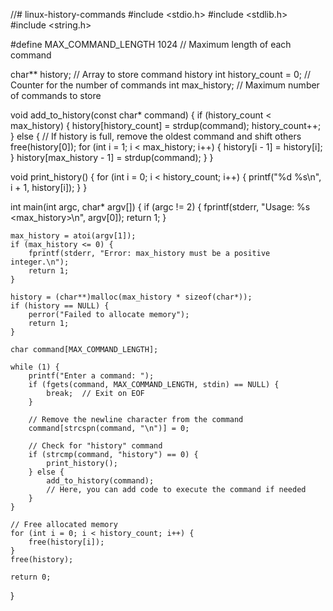 //# linux-history-commands
#include <stdio.h>
#include <stdlib.h>
#include <string.h>

#define MAX_COMMAND_LENGTH 1024  // Maximum length of each command

char** history;  // Array to store command history
int history_count = 0;  // Counter for the number of commands
int max_history;  // Maximum number of commands to store

void add_to_history(const char* command) {
    if (history_count < max_history) {
        history[history_count] = strdup(command);
        history_count++;
    } else {
        // If history is full, remove the oldest command and shift others
        free(history[0]);
        for (int i = 1; i < max_history; i++) {
            history[i - 1] = history[i];
        }
        history[max_history - 1] = strdup(command);
    }
}

void print_history() {
    for (int i = 0; i < history_count; i++) {
        printf("%d %s\n", i + 1, history[i]);
    }
}

int main(int argc, char* argv[]) {
    if (argc != 2) {
        fprintf(stderr, "Usage: %s <max_history>\n", argv[0]);
        return 1;
    }

    max_history = atoi(argv[1]);
    if (max_history <= 0) {
        fprintf(stderr, "Error: max_history must be a positive integer.\n");
        return 1;
    }

    history = (char**)malloc(max_history * sizeof(char*));
    if (history == NULL) {
        perror("Failed to allocate memory");
        return 1;
    }

    char command[MAX_COMMAND_LENGTH];

    while (1) {
        printf("Enter a command: ");
        if (fgets(command, MAX_COMMAND_LENGTH, stdin) == NULL) {
            break;  // Exit on EOF
        }

        // Remove the newline character from the command
        command[strcspn(command, "\n")] = 0;

        // Check for "history" command
        if (strcmp(command, "history") == 0) {
            print_history();
        } else {
            add_to_history(command);
            // Here, you can add code to execute the command if needed
        }
    }

    // Free allocated memory
    for (int i = 0; i < history_count; i++) {
        free(history[i]);
    }
    free(history);

    return 0;
}
